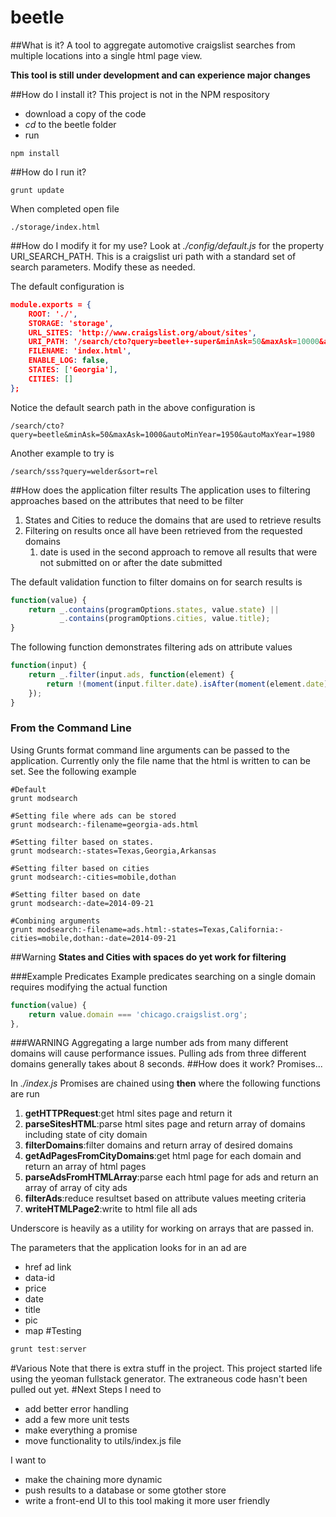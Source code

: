 beetle
======
##What is it?
A tool to aggregate automotive craigslist searches from multiple locations into a single html page view.

**This tool is still under development and can experience major changes**

##How do I install it?
This project is not in the NPM respository
* download a copy of the code
* *cd* to the beetle folder
* run 
```
npm install
```
##How do I run it?
```
grunt update
```
When completed open file
```
./storage/index.html
```
##How do I modify it for my use?
Look at *./config/default.js* for the property URI_SEARCH_PATH.  This is a craigslist uri path with a standard set of search parameters.  Modify these as needed.

The default configuration is
```json
module.exports = {
    ROOT: './',
    STORAGE: 'storage',
    URL_SITES: 'http://www.craigslist.org/about/sites',
    URI_PATH: '/search/cto?query=beetle+-super&minAsk=50&maxAsk=10000&autoMinYear=1955&autoMaxYear=1975',
    FILENAME: 'index.html',
    ENABLE_LOG: false,
    STATES: ['Georgia'],
    CITIES: []
};
```

Notice the default search path in the above configuration is
```
/search/cto?query=beetle&minAsk=50&maxAsk=1000&autoMinYear=1950&autoMaxYear=1980
```
Another example to try is
```
/search/sss?query=welder&sort=rel
```
##How does the application filter results
The application uses to filtering approaches based on the attributes that need to be filter
1. States and Cities to reduce the domains that are used to retrieve results
2. Filtering on results once all have been retrieved from the requested domains
    1. date is used in the second approach to remove all results that were not submitted on or after the date submitted 

The default validation function to filter domains on for search results is
```js
function(value) {
    return _.contains(programOptions.states, value.state) || 
           _.contains(programOptions.cities, value.title);
}
```
The following function demonstrates filtering ads on attribute values
```js
function(input) {
    return _.filter(input.ads, function(element) {
        return !(moment(input.filter.date).isAfter(moment(element.date)));
    });
}
```
### From the Command Line
Using Grunts format command line arguments can be passed to the application.  Currently only the file name that the html is written to can be set.  See the following example
```
#Default
grunt modsearch

#Setting file where ads can be stored
grunt modsearch:-filename=georgia-ads.html

#Setting filter based on states.
grunt modsearch:-states=Texas,Georgia,Arkansas

#Setting filter based on cities
grunt modsearch:-cities=mobile,dothan

#Setting filter based on date
grunt modsearch:-date=2014-09-21

#Combining arguments
grunt modsearch:-filename=ads.html:-states=Texas,California:-cities=mobile,dothan:-date=2014-09-21
```
##Warning
**States and Cities with spaces do yet work for filtering**

###Example Predicates
Example predicates searching on a single domain requires modifying the actual function
```js
function(value) {
    return value.domain === 'chicago.craigslist.org';
},
```
###WARNING
Aggregating a large number ads from many different domains will cause performance issues.  Pulling ads from three different domains generally takes about 8 seconds.
##How does it work?
Promises...

In *./index.js* Promises are chained using **then** where the following functions are run

1. **getHTTPRequest**:get html sites page and return it
2. **parseSitesHTML**:parse html sites page and return array of domains including state of city domain
3. **filterDomains**:filter domains and return array of desired domains
4. **getAdPagesFromCityDomains**:get html page for each domain and return an array of html pages
5. **parseAdsFromHTMLArray**:parse each html page for ads and return an array of array of city ads
6. **filterAds**:reduce resultset based on attribute values meeting criteria
7. **writeHTMLPage2**:write to html file all ads

Underscore is heavily as a utility for working on arrays that are passed in.

The parameters that the application looks for in an ad are
* href ad link
* data-id
* price
* date
* title
* pic
* map
#Testing
```js
grunt test:server
```
#Various
Note that there is extra stuff in the project.  This project started life using the yeoman fullstack generator.  The extraneous code hasn't been pulled out yet.
#Next Steps
I need to 
* add better error handling
* add a few more unit tests
* make everything a promise
* move functionality to utils/index.js file

I want to
* make the chaining more dynamic
* push results to a database or some gtother store
* write a front-end UI to this tool making it more user friendly
